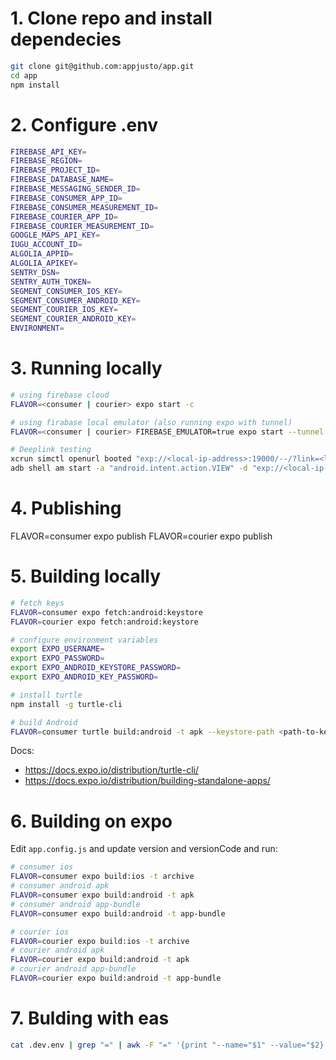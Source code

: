 # 1. Clone repo and install dependecies

```bash
git clone git@github.com:appjusto/app.git
cd app
npm install
```

# 2. Configure .env

```bash
FIREBASE_API_KEY=
FIREBASE_REGION=
FIREBASE_PROJECT_ID=
FIREBASE_DATABASE_NAME=
FIREBASE_MESSAGING_SENDER_ID=
FIREBASE_CONSUMER_APP_ID=
FIREBASE_CONSUMER_MEASUREMENT_ID=
FIREBASE_COURIER_APP_ID=
FIREBASE_COURIER_MEASUREMENT_ID=
GOOGLE_MAPS_API_KEY=
IUGU_ACCOUNT_ID=
ALGOLIA_APPID=
ALGOLIA_APIKEY=
SENTRY_DSN=
SENTRY_AUTH_TOKEN=
SEGMENT_CONSUMER_IOS_KEY=
SEGMENT_CONSUMER_ANDROID_KEY=
SEGMENT_COURIER_IOS_KEY=
SEGMENT_COURIER_ANDROID_KEY=
ENVIRONMENT=
```

# 3. Running locally

```bash
# using firebase cloud
FLAVOR=<consumer | courier> expo start -c

# using firabase local emulator (also running expo with tunnel)
FLAVOR=<consumer | courier> FIREBASE_EMULATOR=true expo start --tunnel -c

# Deeplink testing
xcrun simctl openurl booted "exp://<local-ip-address>:19000/--/?link=<link>"
adb shell am start -a "android.intent.action.VIEW" -d "exp://<local-ip-address>:19000/--/?link=<link>"
```

# 4. Publishing

FLAVOR=consumer expo publish
FLAVOR=courier expo publish

# 5. Building locally

```bash
# fetch keys
FLAVOR=consumer expo fetch:android:keystore
FLAVOR=courier expo fetch:android:keystore

# configure environment variables
export EXPO_USERNAME=
export EXPO_PASSWORD=
export EXPO_ANDROID_KEYSTORE_PASSWORD=
export EXPO_ANDROID_KEY_PASSWORD=

# install turtle
npm install -g turtle-cli

# build Android
FLAVOR=consumer turtle build:android -t apk --keystore-path <path-to-keystore> --keystore-alias <keystore-alias>
```

Docs:

- https://docs.expo.io/distribution/turtle-cli/
- https://docs.expo.io/distribution/building-standalone-apps/

# 6. Building on expo

Edit `app.config.js` and update version and versionCode and run:

```bash
# consumer ios
FLAVOR=consumer expo build:ios -t archive
# consumer android apk
FLAVOR=consumer expo build:android -t apk
# consumer android app-bundle
FLAVOR=consumer expo build:android -t app-bundle

# courier ios
FLAVOR=courier expo build:ios -t archive
# courier android apk
FLAVOR=courier expo build:android -t apk
# courier android app-bundle
FLAVOR=courier expo build:android -t app-bundle
```

# 7. Bulding with eas

```bash
cat .dev.env | grep "=" | awk -F "=" '{print "--name="$1" --value="$2}' | FLAVOR=courier xargs -n2 eas secret:create --force
```
